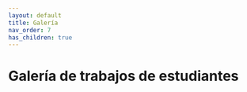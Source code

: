 ```yaml
---
layout: default
title: Galería
nav_order: 7
has_children: true
---
```

# Galería de trabajos de estudiantes




